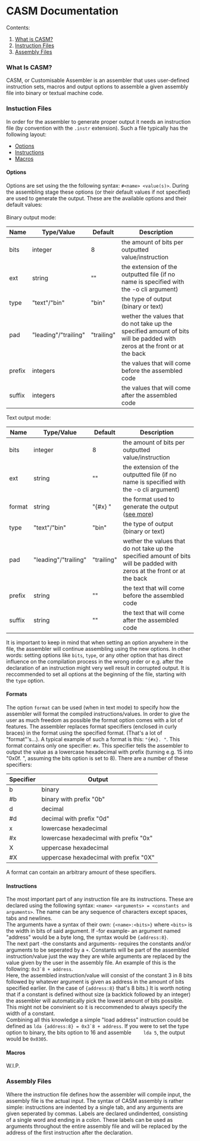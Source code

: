 # CASM Documentation

Contents:</b>
1. [What is CASM?](#what-is-casm)
2. [Instruction Files](#instuction-files)
3. [Assembly Files](#assembly-files)

### What Is CASM?
CASM, or Customisable Assembler is an assembler that uses user-defined instruction sets, macros and output options to assemble a given assembly file into binary or textual machine code.
</b>


### Instuction Files
In order for the assembler to generate proper output it needs an instruction file (by convention with the `.instr` extension). Such a file typically has the following layout:
- [Options](#options)
- [Instructions](#instructions)
- [Macros](#macros)
</b>

#### Options
Options are set using the the following syntax: `#<name> <value(s)>`. During the assembling stage these options (or their default values if not specified) are used to generate the output.
</b>
These are the available options and their default values:
<br> <br>
Binary output mode:
<br>

| Name | Type/Value | Default | Description |
| --- | --- | --- | --- |
| bits | integer | 8 | the amount of bits per outputted value/instruction |
| ext | string | "" | the extension of the outputted file (if no name is specified with the -o cli argument) |
| type | "text"/"bin" | "bin" | the type of output (binary or text) |
| pad | "leading"/"trailing" | "trailing" | wether the values that do not take up the specified amount of bits will be padded with zeros at the front or at the back |
| prefix | integers | | the values that will come before the assembled code |
| suffix | integers | | the values that will come after the assembled code |

Text output mode:

| Name | Type/Value | Default | Description |
| --- | --- | --- | --- |
| bits | integer | 8 | the amount of bits per outputted value/instruction |
| ext | string | "" | the extension of the outputted file (if no name is specified with the -o cli argument) |
| format | string | "{#x} " | the format used to generate the output ([see more](#formats))
| type | "text"/"bin" | "bin" | the type of output (binary or text) |
| pad | "leading"/"trailing" | "trailing" | wether the values that do not take up the specified amount of bits will be padded with zeros at the front or at the back |
| prefix | string | "" | the text that will come before the assembled code |
| suffix | string | "" | the text that will come after the assembled code |

It is important to keep in mind that when setting an option anywhere in the file, the assembler will continue assembling using the new options. In other words: setting options like `bits`, `type`, or any other option that has direct influence on the compilation process in the wrong order or e.g. after the declaration of an instruction might very well result in corrupted output. It is reccommended to set all options at the beginning of the file, starting with the `type` option.

#### Formats
The option `format` can be used (when in text mode) to specify how the assembler will format the compiled instructions/values. In order to give the user as much freedom as possible the format option comes with a lot of features. </b>
The assembler replaces format specifiers (enclosed in curly braces) in the format using the specified format. (That's a lot of "format"'s...). A typical example of such a format is this: `"{#x}. "`. This format contains only one specifier: `#x`. This specifier tells the assembler to output the value as a lowercase hexadecimal with prefix (turning e.g. 15 into "0x0f. ", assuming the bits option is set to 8). </b>
There are a number of these specifiers:

| Specifier | Output |
| --- | --- |
| b | binary |
| #b | binary with prefix "0b" |
| d | decimal |
| #d | decimal with prefix "0d" |
| x | lowercase hexadecimal |
| #x | lowercase hexadecimal with prefix "0x" |
| X | uppercase hexadecimal |
| #X | uppercase hexadecimal with prefix "0X" |

A format can contain an arbitrary amount of these specifiers.

#### Instructions
The most important part of any instruction file are its instructions. These are declared using the following syntax: `<name> <arguments> = <constants and arguments>`. The name can be any sequence of characters except spaces, tabs and newlines.
<br>
The arguments have a syntax of their own: `{<name>:<bits>}` where `<bits>` is the width in bits of said argument. If -for example- an argument named "address" would be a byte long, the syntax would be `{address:8}`.
<br/>
The next part -the constants and arguments- requires the constants and/or arguments to be seperated by a `+`. Constants will be part of the assembled instruction/value just the way they are while arguments are replaced by the value given by the user in the assembly file. An example of this is the following: ``0x3`8 + address``.
<br>
Here, the assembled instruction/value will consist of the constant 3 in 8 bits followed by whatever argument is given as address in the amount of bits specified earlier. (In the case of `{address:8}` that's 8 bits.)
</b>
It is worth noting that if a constant is defined without size (a backtick followed by an integer) the assembler will automatically pick the lowest amount of bits possible. This might not be convinient so it is reccommended to always specify the width of a constant.
<br>
Combining all this knowledge a simple "load address" instruction could be defined as ``lda {address:8} = 0x3`8 + address``.
If you were to set the type option to binary, the bits option to 16 and assemble `    lda 5`, the output would be `0x0305`.

#### Macros
W.I.P.

### Assembly Files
Where the instruction file defines how the assembler will compile input, the assembly file is the actual input. The syntax of CASM assembly is rather simple:
</b>
instructions are indented by a single tab, and any arguments are given seperated by commas. Labels are declared undindented, consisting of a single word and ending in a colon. These labels can be used as arguments throughout the entire assembly file and will be replaced by the address of the first instruction after the declaration.